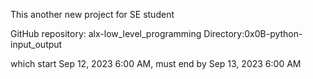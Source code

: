 This another new project for SE student

GitHub repository: alx-low_level_programming Directory:0x0B-python-input_output

which start Sep 12, 2023 6:00 AM, must end by Sep 13, 2023 6:00 AM
